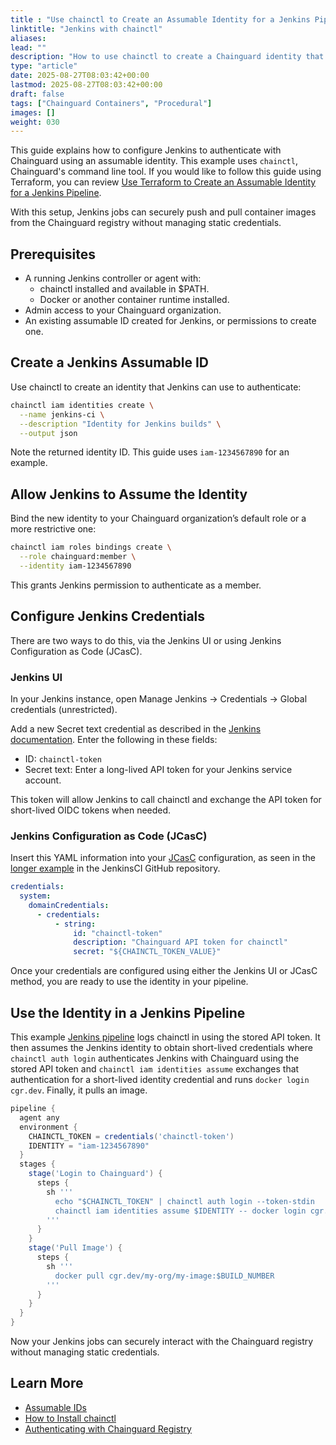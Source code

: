 ```yaml
---
title : "Use chainctl to Create an Assumable Identity for a Jenkins Pipeline"
linktitle: "Jenkins with chainctl"
aliases:
lead: ""
description: "How to use chainctl to create a Chainguard identity that can be assumed by a Jenkins Pipeline."
type: "article"
date: 2025-08-27T08:03:42+00:00
lastmod: 2025-08-27T08:03:42+00:00
draft: false
tags: ["Chainguard Containers", "Procedural"]
images: []
weight: 030
---
```


This guide explains how to configure Jenkins to authenticate with Chainguard using an assumable identity. This example uses `chainctl`, Chainguard's command line tool. If you would like to follow this guide using Terraform, you can review [Use Terraform to Create an Assumable Identity for a Jenkins Pipeline](/chainguard/administration/assumable-ids/identity-examples/jenkins-identity-terraform/).

With this setup, Jenkins jobs can securely push and pull container images from the Chainguard registry without managing static credentials.


## Prerequisites

- A running Jenkins controller or agent with:
    - chainctl installed and available in $PATH.
    - Docker or another container runtime installed.
- Admin access to your Chainguard organization.
- An existing assumable ID created for Jenkins, or permissions to create one.


## Create a Jenkins Assumable ID

Use chainctl to create an identity that Jenkins can use to authenticate:

```sh
chainctl iam identities create \
  --name jenkins-ci \
  --description "Identity for Jenkins builds" \
  --output json
```

Note the returned identity ID. This guide uses `iam-1234567890` for an example.


## Allow Jenkins to Assume the Identity

Bind the new identity to your Chainguard organization’s default role or a more restrictive one:

```sh
chainctl iam roles bindings create \
  --role chainguard:member \
  --identity iam-1234567890
```

This grants Jenkins permission to authenticate as a member.


## Configure Jenkins Credentials

There are two ways to do this, via the Jenkins UI or using Jenkins Configuration as Code (JCasC).

### Jenkins UI

In your Jenkins instance, open Manage Jenkins → Credentials → Global credentials (unrestricted).

Add a new Secret text credential as described in the [Jenkins documentation](https://www.jenkins.io/doc/book/using/using-credentials/). Enter the following in these fields:

- ID: `chainctl-token`
- Secret text: Enter a long-lived API token for your Jenkins service account.

This token will allow Jenkins to call chainctl and exchange the API token for short-lived OIDC tokens when needed.

### Jenkins Configuration as Code (JCasC)

Insert this YAML information into your [JCasC](https://www.jenkins.io/projects/jcasc/) configuration, as seen in the [longer example](https://github.com/jenkinsci/configuration-as-code-plugin/blob/master/README.md) in the JenkinsCI GitHub repository.

```yaml
credentials:
  system:
    domainCredentials:
      - credentials:
          - string:
              id: "chainctl-token"
              description: "Chainguard API token for chainctl"
              secret: "${CHAINCTL_TOKEN_VALUE}"

```

Once your credentials are configured using either the Jenkins UI or JCasC method, you are ready to use the identity in your pipeline.


## Use the Identity in a Jenkins Pipeline

This example [Jenkins pipeline](https://www.jenkins.io/doc/book/pipeline/) logs chainctl in using the stored API token. It then assumes the Jenkins identity to obtain short-lived credentials where `chainctl auth login` authenticates Jenkins with Chainguard using the stored API token and `chainctl iam identities assume` exchanges that authentication for a short-lived identity credential and runs `docker login cgr.dev`. Finally, it pulls an image.

```groovy
pipeline {
  agent any
  environment {
    CHAINCTL_TOKEN = credentials('chainctl-token')
    IDENTITY = "iam-1234567890"
  }
  stages {
    stage('Login to Chainguard') {
      steps {
        sh '''
          echo "$CHAINCTL_TOKEN" | chainctl auth login --token-stdin
          chainctl iam identities assume $IDENTITY -- docker login cgr.dev
        '''
      }
    }
    stage('Pull Image') {
      steps {
        sh '''
          docker pull cgr.dev/my-org/my-image:$BUILD_NUMBER
        '''
      }
    }
  }
}
```

Now your Jenkins jobs can securely interact with the Chainguard registry without managing static credentials.


## Learn More

- [Assumable IDs](/chainguard/administration/assumable-ids/)
- [How to Install chainctl](/chainguard/chainctl-usage/how-to-install-chainctl/)
- [Authenticating with Chainguard Registry](/chainguard/chainguard-images/chainguard-registry/authenticating/)